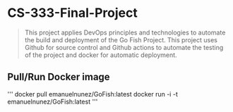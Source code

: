 # CS-333-Final-Project
> This project applies DevOps principles and technologies to automate the build and deployment of the Go Fish Project. This project uses Github for source control and Github actions to automate the testing of the project and docker for automatic deployment. 

## Pull/Run Docker image
'''
docker pull emanuelnunez/GoFish:latest
docker run -i -t emanuelnunez/GoFish:latest
'''
